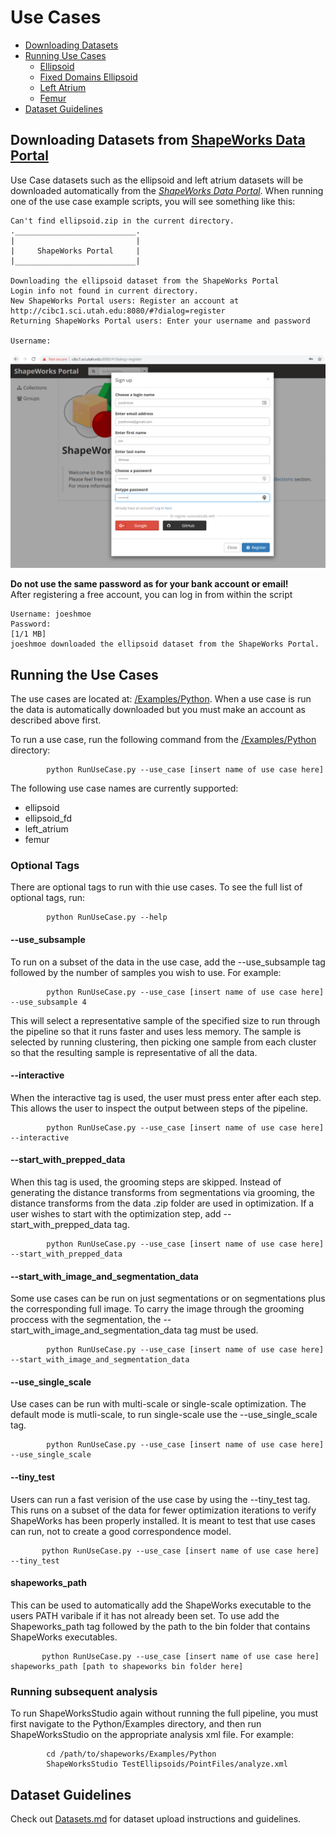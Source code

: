 
# Use Cases

- [Downloading Datasets](#Downloading-Datasets)
- [Running Use Cases](#Running-the-Use-Cases)
  - [Ellipsoid](Ellipsoid.md)
  - [Fixed Domains Ellipsoid](FixedDomainEllipsoid.md)
  - [Left Atrium](LeftAtrium.md)
  - [Femur](Femur.md)
- [Dataset Guidelines](#Dataset-Guidelines)


## Downloading Datasets from [ShapeWorks Data Portal](http://cibc1.sci.utah.edu:8080/)

Use Case datasets such as the ellipsoid and left atrium datasets will be downloaded
automatically from the *[ShapeWorks Data Portal](http://cibc1.sci.utah.edu:8080/)*.
When running one of the use case example scripts, you will see something like this:
```
Can't find ellipsoid.zip in the current directory.
.___________________________.
|                           |
|     ShapeWorks Portal     |
|___________________________|

Downloading the ellipsoid dataset from the ShapeWorks Portal
Login info not found in current directory.
New ShapeWorks Portal users: Register an account at http://cibc1.sci.utah.edu:8080/#?dialog=register
Returning ShapeWorks Portal users: Enter your username and password

Username: 
```

![ShapeWorks Portal Account Registration Screenshot](../images/ShapeWorksPortalAccountRegistration.png)

**Do not use the same password as for your bank account or email!**  
After registering a free account, you can log in from within the script

```
Username: joeshmoe
Password:
[1/1 MB]
joeshmoe downloaded the ellipsoid dataset from the ShapeWorks Portal.
```

## Running the Use Cases

The use cases are located at: [/Examples/Python](https://github.com/SCIInstitute/ShapeWorks/tree/master/Examples/Python). When a use case is run the data is automatically downloaded but you must make an account as described above first.

To run a use case, run the following command from the [/Examples/Python](https://github.com/SCIInstitute/ShapeWorks/tree/master/Examples/Python) directory:
            
            python RunUseCase.py --use_case [insert name of use case here]
            
        
The following use case names are currently supported:
* ellipsoid
* ellipsoid_fd
* left_atrium
* femur
            
### Optional Tags
There are optional tags to run with thie use cases.
To see the full list of optional tags, run:
          
            python RunUseCase.py --help

#### --use_subsample
To run on a subset of the data in the use case, add the --use_subsample tag followed by the number of samples you wish to use. For example:

            python RunUseCase.py --use_case [insert name of use case here] --use_subsample 4

This will select a representative sample of the specified size to run through the pipeline so that it runs faster and uses less memory. The sample is selected by running clustering, then picking one sample from each cluster so that the resulting sample is representative of all the data.

#### --interactive
When the interactive tag is used, the user must press enter after each step. This allows the user to inspect the output between steps of the pipeline.

            python RunUseCase.py --use_case [insert name of use case here] --interactive

#### --start_with_prepped_data
When this tag is used, the grooming steps are skipped. Instead of generating the distance transforms from segmentations via grooming, the distance transforms from the data .zip folder are used in optimization. If a user wishes to start with the optimization step, add --start_with_prepped_data tag.

            python RunUseCase.py --use_case [insert name of use case here] --start_with_prepped_data
           
#### --start_with_image_and_segmentation_data
Some use cases can be run on just segmentations or on segmentations plus the corresponding full image. To carry the image through the grooming proccess with the segmentation, the --start_with_image_and_segmentation_data tag must be used.

            python RunUseCase.py --use_case [insert name of use case here] --start_with_image_and_segmentation_data
            
#### --use_single_scale
Use cases can be run with multi-scale or single-scale optimization. The default mode is mutli-scale, to run single-scale use the --use_single_scale tag.

            python RunUseCase.py --use_case [insert name of use case here] --use_single_scale
           
#### --tiny_test
Users can run a fast verision of the use case by using the --tiny_test tag. This runs on a subset of the data for fewer optimization iterations to verify ShapeWorks has been properly installed. It is meant to test that use cases can run, not to create a good correspondence model.

           python RunUseCase.py --use_case [insert name of use case here] --tiny_test
           
#### shapeworks_path
This can be used to automatically add the ShapeWorks executable to the users PATH varibale if it has not already been set. To use add the Shapeworks_path tag followed by the path to the bin folder that contains ShapeWorks executables.

           python RunUseCase.py --use_case [insert name of use case here] shapeworks_path [path to shapeworks bin folder here]

### Running subsequent analysis

To run ShapeWorksStudio again without running the full pipeline, you must first navigate to the Python/Examples directory, and then run ShapeWorksStudio on the appropriate analysis xml file.  For example:

            cd /path/to/shapeworks/Examples/Python
            ShapeWorksStudio TestEllipsoids/PointFiles/analyze.xml
	    

## Dataset Guidelines
Check out [Datasets.md](Datasets.md) for dataset upload instructions and guidelines. 

